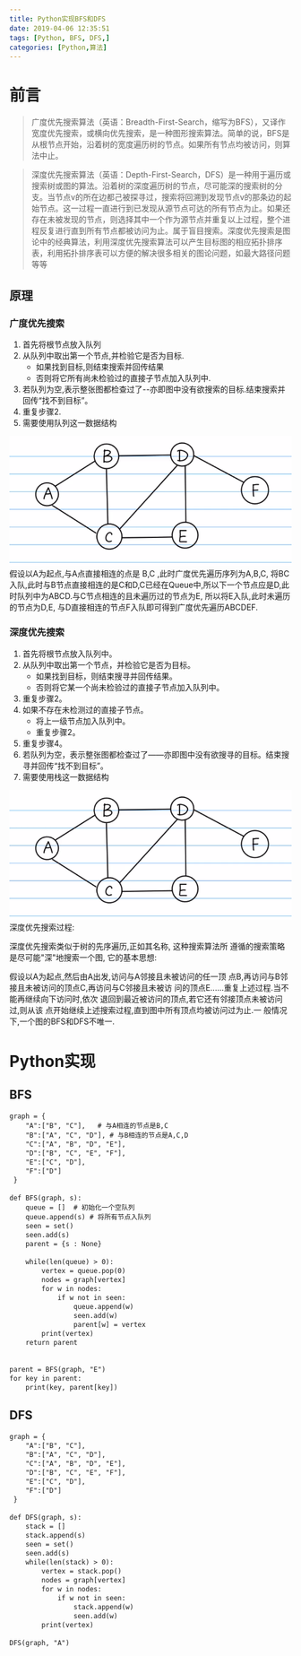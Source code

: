 ```yaml
---
title: Python实现BFS和DFS
date: 2019-04-06 12:35:51
tags: [Python, BFS, DFS,]
categories: [Python,算法]
---
```


# 前言
> 广度优先搜索算法（英语：Breadth-First-Search，缩写为BFS），又译作宽度优先搜索，或横向优先搜索，是一种图形搜索算法。简单的说，BFS是从根节点开始，沿着树的宽度遍历树的节点。如果所有节点均被访问，则算法中止。


> 深度优先搜索算法（英语：Depth-First-Search，DFS）是一种用于遍历或搜索树或图的算法。沿着树的深度遍历树的节点，尽可能深的搜索树的分支。当节点v的所在边都己被探寻过，搜索将回溯到发现节点v的那条边的起始节点。这一过程一直进行到已发现从源节点可达的所有节点为止。如果还存在未被发现的节点，则选择其中一个作为源节点并重复以上过程，整个进程反复进行直到所有节点都被访问为止。属于盲目搜索。深度优先搜索是图论中的经典算法，利用深度优先搜索算法可以产生目标图的相应拓扑排序表，利用拓扑排序表可以方便的解决很多相关的图论问题，如最大路径问题等等
## 原理

### 广度优先搜索
1. 首先将根节点放入队列
2. 从队列中取出第一个节点,并检验它是否为目标.
    * 如果找到目标,则结束搜索并回传结果
    * 否则将它所有尚未检验过的直接子节点加入队列中.
3. 若队列为空,表示整张图都检查过了--亦即图中没有欲搜索的目标.结束搜索并回传“找不到目标”。
4. 重复步骤2.
5. 需要使用队列这一数据结构




![图1-1](Python实现BFS-DFS/BFS.png)
假设以A为起点,与A点直接相连的点是 B,C ,此时广度优先遍历序列为A,B,C, 将BC入队,此时与B节点直接相连的是C和D,C已经在Queue中,所以下一个节点应是D,此时队列中为ABCD.与C节点相连的且未遍历过的节点为E, 所以将E入队,此时未遍历的节点为D,E, 与D直接相连的节点F入队即可得到广度优先遍历ABCDEF.


### 深度优先搜索
1. 首先将根节点放入队列中。
2. 从队列中取出第一个节点，并检验它是否为目标。   
    - 如果找到目标，则结束搜寻并回传结果。
    - 否则将它某一个尚未检验过的直接子节点加入队列中。
3. 重复步骤2。
4. 如果不存在未检测过的直接子节点。
    + 将上一级节点加入队列中。
    + 重复步骤2。
5. 重复步骤4。
6. 若队列为空，表示整张图都检查过了——亦即图中没有欲搜寻的目标。结束搜寻并回传“找不到目标”。
7. 需要使用栈这一数据结构



![图1-1](Python实现BFS-DFS/BFS.png)
深度优先搜索过程:

深度优先搜索类似于树的先序遍历,正如其名称, 这种搜索算法所
遵循的搜索策略是尽可能"深"地搜索一个图, 它的基本思想:

假设以A为起点,然后由A出发,访问与A邻接且未被访问的任一顶
点B,再访问与B邻接且未被访问的顶点C,再访问与C邻接且未被访
问的顶点E......重复上述过程.当不能再继续向下访问时,依次
退回到最近被访问的顶点,若它还有邻接顶点未被访问过,则从该
点开始继续上述搜索过程,直到图中所有顶点均被访问过为止.一
般情况下,一个图的BFS和DFS不唯一.

# Python实现

## BFS

```
graph = {
    "A":["B", "C"],   # 与A相连的节点是B,C 
    "B":["A", "C", "D"], # 与B相连的节点是A,C,D
    "C":["A", "B", "D", "E"],
    "D":["B", "C", "E", "F"],
    "E":["C", "D"],
    "F":["D"]
 }

def BFS(graph, s):
    queue = []  # 初始化一个空队列
    queue.append(s) # 将所有节点入队列
    seen = set()
    seen.add(s)
    parent = {s : None}

    while(len(queue) > 0):
        vertex = queue.pop(0)
        nodes = graph[vertex]
        for w in nodes:
            if w not in seen:
                queue.append(w)
                seen.add(w)
                parent[w] = vertex
        print(vertex)
    return parent


parent = BFS(graph, "E")
for key in parent:
    print(key, parent[key])

```

## DFS

```
graph = {
    "A":["B", "C"],
    "B":["A", "C", "D"],
    "C":["A", "B", "D", "E"],
    "D":["B", "C", "E", "F"],
    "E":["C", "D"],
    "F":["D"]
 }

def DFS(graph, s):
    stack = []
    stack.append(s)
    seen = set()
    seen.add(s)
    while(len(stack) > 0):
        vertex = stack.pop()
        nodes = graph[vertex]
        for w in nodes:
            if w not in seen:
                stack.append(w)
                seen.add(w)
        print(vertex)

DFS(graph, "A")

```
